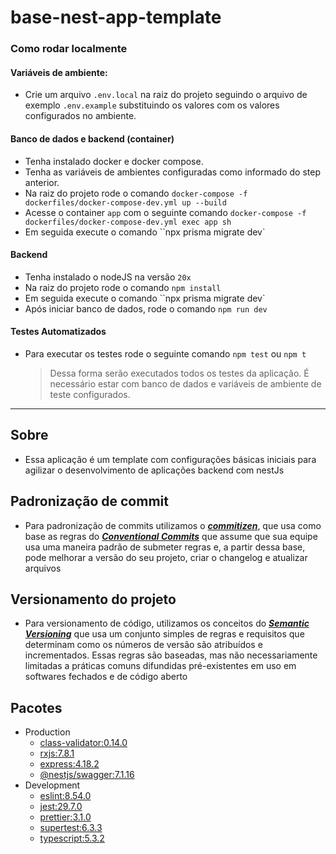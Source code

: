 # base-nest-app-template

### Como rodar localmente

#### Variáveis de ambiente:

- Crie um arquivo `.env.local` na raiz do projeto seguindo o arquivo de exemplo `.env.example` substituindo os valores com os valores configurados no ambiente.

#### Banco de dados e backend (container)

- Tenha instalado docker e docker compose.
- Tenha as variáveis de ambientes configuradas como informado do step anterior.
- Na raiz do projeto rode o comando `docker-compose -f dockerfiles/docker-compose-dev.yml up --build`
- Acesse o container `app` com o seguinte comando `docker-compose -f dockerfiles/docker-compose-dev.yml exec app sh`
- Em seguida execute o comando ``npx prisma migrate dev`

#### Backend

- Tenha instalado o nodeJS na versão `20x`
- Na raiz do projeto rode o comando `npm install`
- Em seguida execute o comando ``npx prisma migrate dev`
- Após iniciar banco de dados, rode o comando `npm run dev`

#### Testes Automatizados

- Para executar os testes rode o seguinte comando `npm test` ou `npm t`
  > Dessa forma serão executados todos os testes da aplicação. É necessário estar com banco de dados e variáveis de ambiente de teste configurados.

---

## Sobre

- Essa aplicação é um template com configurações básicas iniciais para agilizar o desenvolvimento de aplicações backend com nestJs

## Padronização de commit

- Para padronização de commits utilizamos o **_[commitizen](https://commitizen-tools.github.io/commitizen/)_**, que usa como base as regras do **_[Conventional Commits](https://www.conventionalcommits.org/en/v1.0.0/)_** que assume que sua equipe usa uma maneira padrão de submeter regras e, a partir dessa base, pode melhorar a versão do seu projeto, criar o changelog e atualizar arquivos

## Versionamento do projeto

- Para versionamento de código, utilizamos os conceitos do **_[Semantic Versioning](https://semver.org/)_** que usa um conjunto simples de regras e requisitos que determinam como os números de versão são atribuídos e incrementados. Essas regras são baseadas, mas não necessariamente limitadas a práticas comuns difundidas pré-existentes em uso em softwares fechados e de código aberto

<!-- ## Estrutura do projeto

```
.
├── src
│   ├── common                 # Common module, shared module config
│   │   ├── domain             # Domain shared files
│   │   ├── enum               # Enum shared
│   │   ├── infra              # Infra shared files
│   │   │    ├── prisma        # Shared prisma models
│   │   │    ├── http          # Shared http module interface
│   │   │    └── database      # Shared database connection config
│   │   ├── pipes              # Global pipes
│   │   └── utils              # Shared utils
│   │
│   └── modules                # Main folder with configs, ports and adapters
│       ├── example            # Domain module, contains all application/business rules
│       │   ├── application    # Application business rules(UseCases)
│       │   ├── domain         # Domain business rules. Entities, repository interfaces and more
│       │   └── infra          # Port communication to external environments
│       └── example.module.ts  # Module configuration entrypoint
│
├── *.env.*                     # Environment configuration per stage
├── docker-compose.yaml         # Application resource provisioning with docker
├── package.json                # Javascript scripts
├── tsconfig.json               # Typescript compiler configuration
``` -->

## Pacotes

- Production
  - [class-validator:0.14.0](https://www.npmjs.com/package/class-validator)
  - [rxjs:7.8.1](https://www.npmjs.com/package/rxjs)
  - [express:4.18.2](https://www.npmjs.com/package/express)
  - [@nestjs/swagger:7.1.16](https://www.npmjs.com/package/@nestjs/swagger)
- Development
  - [eslint:8.54.0](https://www.npmjs.com/package/eslint)
  - [jest:29.7.0](https://www.npmjs.com/package/jest)
  - [prettier:3.1.0](https://npmjs.com/package/prettier)
  - [supertest:6.3.3](https://www.npmjs.com/package/supertest)
  - [typescript:5.3.2](https://www.npmjs.com/package/typescript)
